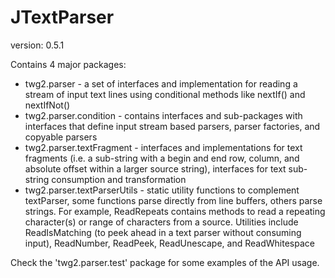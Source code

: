 JTextParser
==============
version: 0.5.1

Contains 4 major packages:
* twg2.parser - a set of interfaces and implementation for reading a stream of input text lines using conditional methods like nextIf() and nextIfNot()
* twg2.parser.condition - contains interfaces and sub-packages with interfaces that define input stream based parsers, parser factories, and copyable parsers
* twg2.parser.textFragment - interfaces and implementations for text fragments (i.e. a sub-string with a begin and end row, column, and absolute offset within a larger source string), interfaces for text sub-string consumption and transformation
* twg2.parser.textParserUtils - static utility functions to complement textParser, some functions parse directly from line buffers, others parse strings. For example, ReadRepeats contains methods to read a repeating character(s) or range of characters from a source. Utilities include ReadIsMatching (to peek ahead in a text parser without consuming input), ReadNumber, ReadPeek, ReadUnescape, and ReadWhitespace


Check the 'twg2.parser.test' package for some examples of the API usage.
